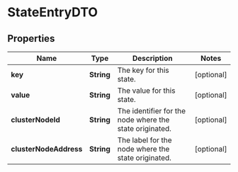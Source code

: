 # StateEntryDTO

## Properties
Name | Type | Description | Notes
------------ | ------------- | ------------- | -------------
**key** | **String** | The key for this state. |  [optional]
**value** | **String** | The value for this state. |  [optional]
**clusterNodeId** | **String** | The identifier for the node where the state originated. |  [optional]
**clusterNodeAddress** | **String** | The label for the node where the state originated. |  [optional]
